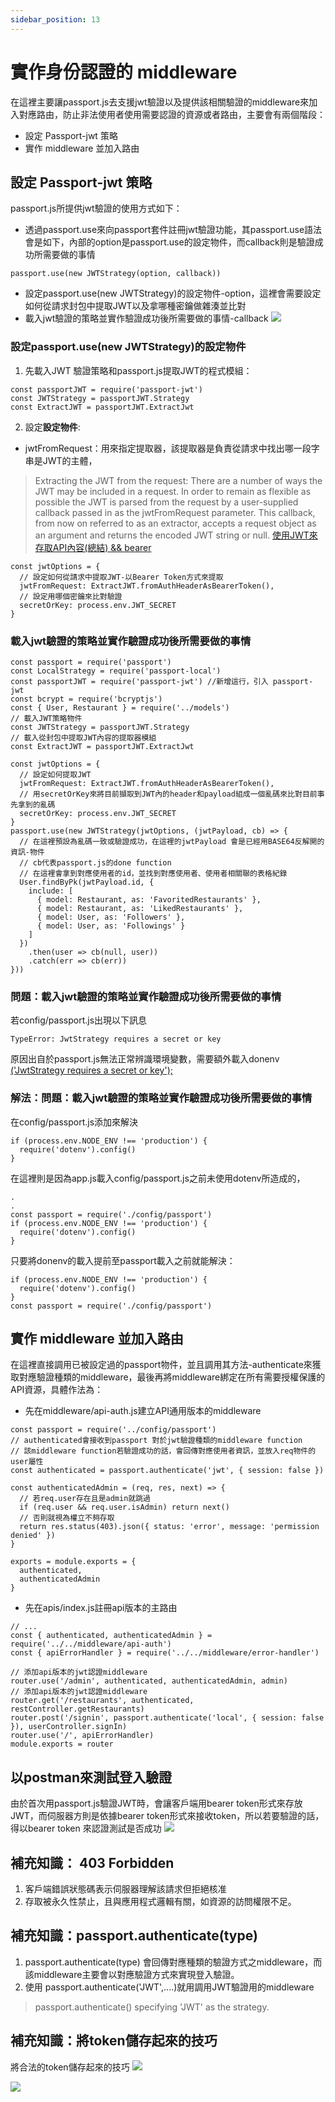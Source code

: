 ```yaml
---
sidebar_position: 13
---
```


# 實作身份認證的 middleware
在這裡主要讓passport.js去支援jwt驗證以及提供該相關驗證的middleware來加入對應路由，防止非法使用者使用需要認證的資源或者路由，主要會有兩個階段：
  - 設定 Passport-jwt 策略
  - 實作 middleware 並加入路由



## 設定 Passport-jwt 策略
passport.js所提供jwt驗證的使用方式如下：
  - 透過passport.use來向passport套件註冊jwt驗證功能，其passport.use語法會是如下，內部的option是passport.use的設定物件，而callback則是驗證成功所需要做的事情
  ```
  passport.use(new JWTStrategy(option, callback)) 
  ```
  - 設定passport.use(new JWTStrategy)的設定物件-option，這裡會需要設定如何從請求封包中提取JWT以及拿哪種密鑰做雜湊並比對
  - 載入jwt驗證的策略並實作驗證成功後所需要做的事情-callback
![](https://res.cloudinary.com/dqfxgtyoi/image/upload/v1645117258/twitter/course/passportJWT_kb02zr.png)



### 設定passport.use(new JWTStrategy)的設定物件
1. 先載入JWT 驗證策略和passport.js提取JWT的程式模組：
```
const passportJWT = require('passport-jwt')
const JWTStrategy = passportJWT.Strategy
const ExtractJWT = passportJWT.ExtractJwt
```

2. 設定**設定物件**: 
  - jwtFromRequest：用來指定提取器，該提取器是負責從請求中找出哪一段字串是JWT的主體，
> Extracting the JWT from the request: There are a number of ways the JWT may be included in a request. In order to remain as flexible as possible the JWT is parsed from the request by a user-supplied callback passed in as the jwtFromRequest parameter. This callback, from now on referred to as an extractor, accepts a request object as an argument and returns the encoded JWT string or null.
[使用JWT來存取API內容(總結) && bearer](https://ithelp.ithome.com.tw/articles/10197166)
```
const jwtOptions = {
  // 設定如何從請求中提取JWT-以Bearer Token方式來提取
  jwtFromRequest: ExtractJWT.fromAuthHeaderAsBearerToken(),
  // 設定用哪個密鑰來比對驗證
  secretOrKey: process.env.JWT_SECRET
}
```


### 載入jwt驗證的策略並實作驗證成功後所需要做的事情

```
const passport = require('passport')
const LocalStrategy = require('passport-local')
const passportJWT = require('passport-jwt') //新增這行，引入 passport-jwt
const bcrypt = require('bcryptjs')
const { User, Restaurant } = require('../models')
// 載入JWT策略物件
const JWTStrategy = passportJWT.Strategy
// 載入從封包中提取JWT內容的提取器模組
const ExtractJWT = passportJWT.ExtractJwt

const jwtOptions = {
  // 設定如何提取JWT
  jwtFromRequest: ExtractJWT.fromAuthHeaderAsBearerToken(),
  // 用secretOrKey來將目前擷取到JWT內的header和payload組成一個亂碼來比對目前事先拿到的亂碼
  secretOrKey: process.env.JWT_SECRET
}
passport.use(new JWTStrategy(jwtOptions, (jwtPayload, cb) => {
  // 在這裡預設為亂碼一致或驗證成功，在這裡的jwtPayload 會是已經用BASE64反解開的資訊-物件
  // cb代表passport.js的done function
  // 在這裡會拿到對應使用者的id，並找到對應使用者、使用者相關聯的表格紀錄
  User.findByPk(jwtPayload.id, {
    include: [
      { model: Restaurant, as: 'FavoritedRestaurants' },
      { model: Restaurant, as: 'LikedRestaurants' },
      { model: User, as: 'Followers' },
      { model: User, as: 'Followings' }
    ]
  })
    .then(user => cb(null, user))
    .catch(err => cb(err))
}))
```

### 問題：載入jwt驗證的策略並實作驗證成功後所需要做的事情

若config/passport.js出現以下訊息
```
TypeError: JwtStrategy requires a secret or key
```

原因出自於passport.js無法正常辨識環境變數，需要額外載入donenv
[('JwtStrategy requires a secret or key');](https://stackoverflow.com/questions/45525077/nodejs-typeerrorjwtstrategy-requires-a-secret-or-key/50787319)

### 解法：問題：載入jwt驗證的策略並實作驗證成功後所需要做的事情

在config/passport.js添加來解決
```
if (process.env.NODE_ENV !== 'production') {
  require('dotenv').config()
}
```

在這裡則是因為app.js載入config/passport.js之前未使用dotenv所造成的，
```
.
.
const passport = require('./config/passport')
if (process.env.NODE_ENV !== 'production') {
  require('dotenv').config()
}
```
只要將donenv的載入提前至passport載入之前就能解決：
```
if (process.env.NODE_ENV !== 'production') {
  require('dotenv').config()
}
const passport = require('./config/passport')
```


##  實作 middleware 並加入路由
在這裡直接調用已被設定過的passport物件，並且調用其方法-authenticate來獲取對應驗證種類的middleware，最後再將middleware綁定在所有需要授權保護的API資源，具體作法為：
  - 先在middleware/api-auth.js建立API通用版本的middleware
  ```
  const passport = require('../config/passport')
  // authenticated會接收到passport 對於jwt驗證種類的middleware function
  // 該middleware function若驗證成功的話，會回傳對應使用者資訊，並放入req物件的user屬性
  const authenticated = passport.authenticate('jwt', { session: false })

  const authenticatedAdmin = (req, res, next) => {
    // 若req.user存在且是admin就跳過
    if (req.user && req.user.isAdmin) return next()
    // 否則就視為權立不夠存取
    return res.status(403).json({ status: 'error', message: 'permission denied' })
  }

  exports = module.exports = {
    authenticated,
    authenticatedAdmin
  }
  ```

  - 先在apis/index.js註冊api版本的主路由
  ```
  // ...
  const { authenticated, authenticatedAdmin } = require('../../middleware/api-auth') 
  const { apiErrorHandler } = require('../../middleware/error-handler')

  // 添加api版本的jwt認證middleware
  router.use('/admin', authenticated, authenticatedAdmin, admin) 
  // 添加api版本的jwt認證middleware
  router.get('/restaurants', authenticated, restController.getRestaurants) 
  router.post('/signin', passport.authenticate('local', { session: false }), userController.signIn)
  router.use('/', apiErrorHandler)
  module.exports = router
  ```


## 以postman來測試登入驗證
由於首次用passport.js驗證JWT時，會讓客戶端用bearer token形式來存放JWT，而伺服器方則是依據bearer token形式來接收token，所以若要驗證的話，得以bearer token 來認證測試是否成功
![](https://res.cloudinary.com/dqfxgtyoi/image/upload/v1645125491/twitter/course/apiTokenPostmanSkill1_eauusp.png)
## 補充知識： 403 Forbidden 
1. 客戶端錯誤狀態碼表示伺服器理解該請求但拒絕核准
2. 存取被永久性禁止，且與應用程式邏輯有關，如資源的訪問權限不足。


## 補充知識：passport.authenticate(type)
1. passport.authenticate(type) 會回傳對應種類的驗證方式之middleware，而該middleware主要會以對應驗證方式來實現登入驗證。
2. 使用 passport.authenticate('JWT',....)就用調用JWT驗證用的middleware
> passport.authenticate() specifying 'JWT' as the strategy.


## 補充知識：將token儲存起來的技巧


將合法的token儲存起來的技巧
![](https://res.cloudinary.com/dqfxgtyoi/image/upload/v1645125491/twitter/course/apiTokenPostmanSkill2_cnisgp.png)


![](https://res.cloudinary.com/dqfxgtyoi/image/upload/v1645125490/twitter/course/apiTokenPostmanSkill3_bj0s9n.png)